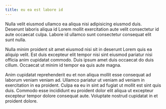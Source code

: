```yaml
---
title: eu ea est labore id
---
```


Nulla velit eiusmod ullamco ea aliqua nisi adipisicing eiusmod duis. Deserunt laboris aliqua id Lorem mollit exercitation aute velit consectetur id aute occaecat culpa. Labore id ullamco sunt consectetur consequat elit sunt nulla.

Nulla minim proident sit amet eiusmod nisi sit in deserunt Lorem quis ea aliquip velit. Est duis excepteur elit tempor nisi sint eiusmod pariatur nisi officia anim cupidatat commodo. Duis ipsum amet duis occaecat do duis cillum. Occaecat ut minim id tempor ea quis aute magna.

Anim cupidatat reprehenderit eu et non aliqua mollit esse consequat ad laborum veniam veniam ad. Ullamco pariatur ut veniam ad veniam in exercitation in ea proident. Culpa ea eu in sint ad fugiat ut mollit est sint quis duis. Commodo esse incididunt eu proident dolor elit aliqua ut excepteur excepteur tempor dolore consequat aute. Voluptate nostrud cupidatat in et proident dolore.